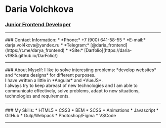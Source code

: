 # Daria Volchkova

### [Junior Frontend Developer](https://daria-v1985.github.io)

<hr/>
### Contact Information:
* *Phone:* +7 (900) 641-58-55
* *E-mail:* darja.vol4kova@yandex.ru
* *Telegram:* [@daria_frontend](https://t.me/darya_frontend)
* *Site:* [Darfolio](https://daria-v1985.github.io/DarFolio/)
<hr/>
### About Myself:
I like to solve interesting problems: *develop websites* and *create designs* for different purposes.<br/>
I have written a little in *Angular* and *VueJS*.<br/>
I always try to keep abreast of new technologies and I am able to communicate effectively, solve problems, adapt to new situations, technologies and requirements.
<hr/>
### My Skills:
* HTML5
* CSS3
  * BEM
  * SCSS
  * Animations
* Javascript
* GitHub
* Gulp/Webpack
* Photoshop/Figma
* VSCode
<hr/>
